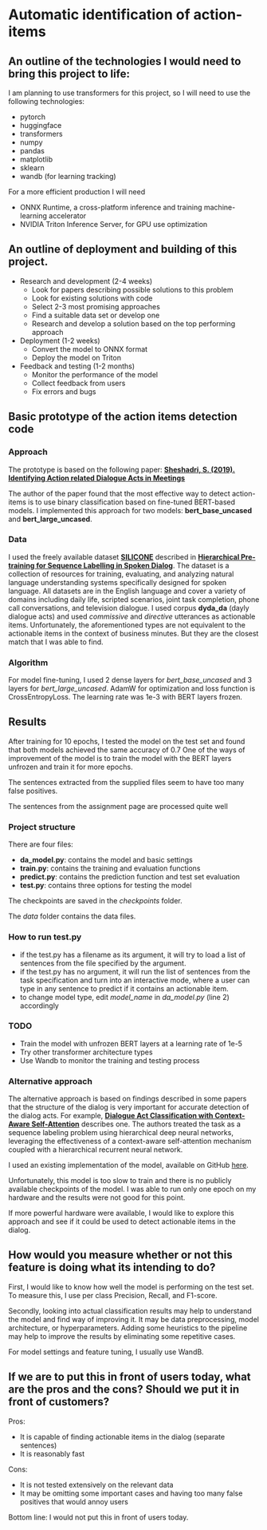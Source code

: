 # Automatic identification of action-items

## An outline of the technologies I would need to bring this project to life:
I am planning to use transformers for this project, so I will need to use the following technologies:
- pytorch
- huggingface
- transformers
- numpy
- pandas
- matplotlib
- sklearn
- wandb (for learning tracking)

For a more efficient production I will need 
- ONNX Runtime, a cross-platform inference and training machine-learning accelerator
- NVIDIA Triton Inference Server, for GPU use optimization 

## An outline of deployment and building of this project.
- Research and development (2-4 weeks)
    - Look for papers describing possible solutions to this problem
    - Look for existing solutions with code
    - Select 2-3 most promising approaches
    - Find a suitable data set or develop one
    - Research and develop a solution based on the top performing approach
- Deployment (1-2 weeks)
    - Convert the model to ONNX format
    - Deploy the model on Triton
- Feedback and testing (1-2 months)
    - Monitor the performance of the model
    - Collect feedback from users
    - Fix errors and bugs

## Basic prototype of the action items detection code

### Approach
The prototype is based on the following paper:
[**Sheshadri, S. (2019). Identifying Action related Dialogue Acts in Meetings**](https://www.diva-portal.org/smash/get/diva2:1380622/FULLTEXT01.pdf)

The author of the paper found that the most effective way to detect action-items is to use binary classification based on fine-tuned BERT-based models.
I implemented this approach for two models: **bert_base_uncased** and **bert_large_uncased**.

### Data
I used the freely available dataset [**SILICONE**](https://huggingface.co/datasets/silicone) described in [**Hierarchical Pre-training for Sequence Labelling in Spoken Dialog**](https://www.aclweb.org/anthology/2020.findings-emnlp.239).
The dataset is a collection of resources for training, evaluating, and analyzing natural language understanding systems specifically designed for spoken language. All datasets are in the English language and cover a variety of domains including daily life, scripted scenarios, joint task completion, phone call conversations, and television dialogue.
I used corpus **dyda_da** (dayly dialogue acts) and used _commissive_ and _directive_ utterances as actionable items.
Unfortunately, the aforementioned types are not equivalent to the actionable items in the context of business minutes. But they are the closest match that I was able to find.

### Algorithm
For model fine-tuning, I used 2 dense layers for _bert_base_uncased_ and 3 layers for _bert_large_uncased_. AdamW for optimization and loss function is CrossEntropyLoss.
The learning rate was 1e-3 with BERT layers frozen.

## Results
After training for 10 epochs, I tested the model on the test set and found that both models achieved the same accuracy of 0.7
One of the ways of improvement of the model is to train the model with the BERT layers unfrozen and train it for more epochs.

The sentences extracted from the supplied files seem to have too many false positives.

The sentences from the assignment page are processed quite well

### Project structure
There are four files:
- **da_model.py**: contains the model and basic settings
- **train.py**: contains the training and evaluation functions
- **predict.py**: contains the prediction function and test set evaluation
- **test.py**: contains three options for testing the model

The checkpoints are saved in the *checkpoints* folder.

The *data* folder contains the data files. 

### How to run test.py
- if the test.py has a filename as its argument, it will try to load a list of sentences from the file specified by the argument.
- if the test.py has no argument, it will run the list of sentences from the task specification and turn into an interactive mode, where a user can type in any sentence to predict if it contains an actionable item.
- to change model type, edit _model_name_ in _da_model.py_ (line 2) accordingly


### TODO
- Train the model with unfrozen BERT layers at a learning rate of 1e-5
- Try other transformer architecture types
- Use Wandb to monitor the training and testing process

### Alternative approach
The alternative approach is based on findings described in some papers that the structure of the dialog is very important for accurate detection of the dialog acts.
For example, [**Dialogue Act Classification with Context-Aware Self-Attention**](https://arxiv.org/abs/1904.02594) describes one. The authors treated the task as a sequence labeling problem using hierarchical deep neural networks, leveraging the effectiveness of a context-aware self-attention mechanism coupled with a hierarchical recurrent neural network.

I used an existing implementation of the model, available on GitHub [here](https://github.com/PolKul/CASA-Dialogue-Act-Classifier).

Unfortunately, this model is too slow to train and there is no publicly available checkpoints of the model. I was able to run only one epoch on my hardware and the results were not good for this point.

If more powerful hardware were available, I would like to explore this approach and see if it could be used to detect actionable items in the dialog.

## How would you measure whether or not this feature is doing what its intending to do?
First, I would like to know how well the model is performing on the test set. To measure this, I use per class Precision, Recall, and F1-score.

Secondly, looking into actual classification results may help to understand the model and find way of improving it. It may be data preprocessing, model architecture, or hyperparameters. Adding some heuristics to the pipeline may help to improve the results by eliminating some repetitive cases.

For model settings and feature tuning, I usually use WandB.

## If we are to put this in front of users today, what are the pros and the cons? Should we put it in front of customers?
Pros:
- It is capable of finding actionable items in the dialog (separate sentences)
- It is reasonably fast

Cons:
- It is not tested extensively on the relevant data
- It may be omitting some important cases and having too many false positives that would annoy users

Bottom line: I would not put this in front of users today.